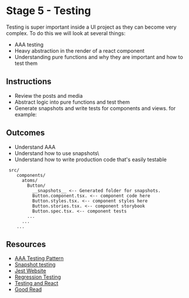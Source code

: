 # Stage 5 - Testing

Testing is super important inside a UI project as they can become very complex. To do this we will look at several things:
- AAA testing
- Heavy abstraction in the render of a react component
- Understanding pure functions and why they are important and how to test them

## Instructions
- Review the posts and media
- Abstract logic into pure functions and test them
- Generate snapshots and write tests for components and views. for example:


## Outcomes
- Understand AAA
- Understand how to use snapshots\
- Understand how to write production code that's easily testable
```
 src/
    components/
      atoms/
        Button/
          __snapshots__ <-- Generated folder for snapshots.
          Button.component.tsx. <-- component code here
          Button.styles.tsx. <-- component styles here
          Button.stories.tsx. <-- component storybook
          Button.spec.tsx. <-- component tests
        ...
      ...
    ...
```


## Resources
- [AAA Testing Pattern](https://medium.com/@pjbgf/title-testing-code-ocd-and-the-aaa-pattern-df453975ab80)
- [Snapshot testing](https://jestjs.io/docs/en/snapshot-testing)
- [Jest Website](https://jestjs.io/)
- [Regression Testing](https://baseweb.design/blog/visual-regression-testing/)
- [Testing and React](https://techblog.commercetools.com/keeping-a-react-design-system-consistent-f055160d5166)
- [Good Read](https://simpleprogrammer.com/developers-poor-testers-can-done/)

